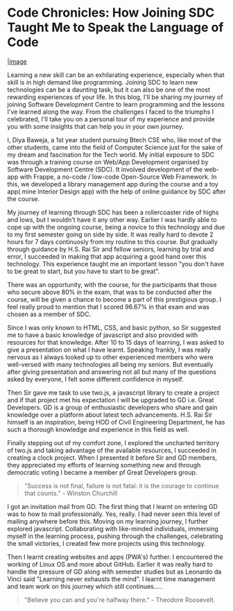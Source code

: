 # Code Chronicles: How Joining SDC Taught Me to Speak the Language of Code

|[image](img.jpg)

Learning a new skill can be an exhilarating experience, especially when that skill is in high demand like programming. Joining SDC to learn new technologies can be a daunting task, but it can also be one of the most rewarding experiences of your life. In this blog, I'll be sharing my journey of joining Software Development Centre to learn programming and the lessons I've learned along the way. From the challenges I faced to the triumphs I celebrated, I'll take you on a personal tour of my experience and provide you with some insights that can help you in your own journey.

I, Diya Baweja, a 1st year student pursuing Btech CSE who, like most of the other students, came into the field of Computer Science just for the sake of my dream and fascination for the Tech world. My initial exposure to SDC was through a training course on Web/App Development organised by Software Development Centre (SDC). It involved development of the web-app with Frappe, a no-code / low-code Open-Source Web Framework. In this, we developed a library management app during the course and a toy app( mine Interior Design app) with the help of online guidance by SDC after the course. 

My journey of learning through SDC has been a rollercoaster ride of highs and lows, but I wouldn't have it any other way. Earlier I was hardly able to cope up with the ongoing course, being a novice to this technology and due to my first semester going on side by side. It was really hard to devote 2 hours for 7 days continuosly from my routine to this course. But gradually through guidance by H.S. Rai Sir and fellow seniors, learning by trial and error, I succeeded in making that app acquiring a good hand over this technology. This experience taught me an important lesson "you don't have to be great to start, but you have to start to be great". 

There was an opportunity, with the course, for the participants that those who secure above 80% in the exam, that was to be conducted after the course, will be given a chance to become a part of this prestigious group. I feel really proud to mention that I scored 96.67% in that exam and was chosen as a member of SDC.

Since I was only known to HTML, CSS, and basic python, so Sir suggested me to have a basic knowledge of javascript and also provided with resources for that knowledge. After 10 to 15 days of learning, I was asked to give a presentation on what I have learnt. Speaking frankly, I was really nervous as I always looked up to other experienced members who were well-versed with many technologies all being my seniors. But eventually after giving presentation and answering not all but many of the questions asked by everyone, I felt some different confidence in myself.

Then Sir gave me task to use two.js, a javascript library to create a project and if that project met his expectation I will be upgraded to GD i.e. Great Developers. GD is a group of enthusiastic developers who share and gain knowledge over a platform about latest tech advancements. H.S. Rai Sir himself is an inspiration, being HOD of Civil Engineering Department, he has such a thorough knowledge and experience in this field as well.

Finally stepping out of my comfort zone, I explored the uncharted territory of two.js and taking advantage of the available resources, I succeeded in creating a clock project. When I presented it before Sir and GD members, they appreciated my efforts of learning something new and through democratic voting I became a member pf Great Developers group.

>"Success is not final, failure is not fatal: it is the courage to continue that counts." - Winston Churchill

I got an invitation mail from GD. The first thing that I learnt on entering GD was to how to mail professionally. Yes, really. I had never seen this level of mailing anywhere before this. Moving on my learning journey, I further explored javascript. Collaborating with like-minded individuals, immersing myself in the learning process, pushing through the challenges, celebrating the small victories, I created few more projects using this technology.

Then I learnt creating websites and apps (PWA's) further. I encountered the working of Linux OS and more about GitHub. Earlier it was really hard to handle the pressure of GD along with semester studies but as Leonardo da Vinci said "Learning never exhausts the mind". I learnt time management and team work on this journey which still continues..... 

>"Believe you can and you're halfway there." - Theodore Roosevelt.
